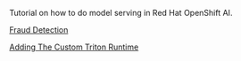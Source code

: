 Tutorial on how to do model serving in Red Hat OpenShift AI.

[Fraud Detection](https://rh-aiservices-bu.github.io/rhoai-rh1-testdrive/modules/fraud-detection/preparing-a-model-for-deployment.html)

[Adding The Custom Triton Runtime](https://ai-on-openshift.io/odh-rhoai/custom-runtime-triton/#adding-the-custom-triton-runtime)
